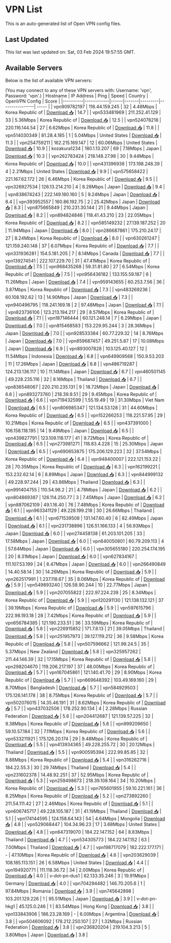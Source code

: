 # VPN List

This is an auto-generated list of Open VPN config files.

## Last Updated

This list was last updated on: Sat, 03 Feb 2024 19:57:55 GMT.

## Available Servers

Below is the list of available VPN servers:

(You may connect to any of these VPN servers with: Username: 'vpn', Password: 'vpn'.)
| Hostname | IP Address | Ping | Speed | Country | OpenVPN Config | Score |
|----------|------------|------|-------|---------|----------------| ----- |
| vpn909782197 | 118.44.159.245 | 32 | 4.48Mbps | Korea Republic of | [Download 📥](./configs/server_0_KR.ovpn) | 14.7 |
| vpn533481969 | 211.252.41.129 | 33 | 5.36Mbps | Korea Republic of | [Download 📥](./configs/server_1_KR.ovpn) | 12.5 |
| vpn524078218 | 220.116.144.54 | 27 | 6.62Mbps | Korea Republic of | [Download 📥](./configs/server_2_KR.ovpn) | 11.8 |
| vpn514030349 | 81.28.4.185 | 1 | 5.04Mbps | United States | [Download 📥](./configs/server_3_US.ovpn) | 11.3 |
| vpn254759211 | 162.215.169.147 | 12 | 60.06Mbps | United States | [Download 📥](./configs/server_4_US.ovpn) | 10.9 |
| kozakura1234 | 180.1.13.207 | 69 | 7.18Mbps | Japan | [Download 📥](./configs/server_5_JP.ovpn) | 10.3 |
| vpn262783424 | 218.148.27.98 | 30 | 9.44Mbps | Korea Republic of | [Download 📥](./configs/server_6_KR.ovpn) | 10.0 |
| vpn431396938 | 173.198.248.39 | 4 | 2.21Mbps | United States | [Download 📥](./configs/server_7_US.ovpn) | 9.9 |
| vpn575658422 | 221.167.62.172 | 26 | 6.46Mbps | Korea Republic of | [Download 📥](./configs/server_8_KR.ovpn) | 9.5 |
| vpn326927534 | 126.13.214.210 | 4 | 8.28Mbps | Japan | [Download 📥](./configs/server_9_JP.ovpn) | 9.4 |
| vpn838674243 | 222.149.160.160 | 5 | 9.24Mbps | Japan | [Download 📥](./configs/server_10_JP.ovpn) | 8.4 |
| vpn393952557 | 160.86.192.75 | 2 | 25.42Mbps | Japan | [Download 📥](./configs/server_11_JP.ovpn) | 8.3 |
| vpn875665849 | 210.231.30.144 | 21 | 9.44Mbps | Japan | [Download 📥](./configs/server_12_JP.ovpn) | 8.2 |
| vpn894824846 | 118.41.43.210 | 23 | 22.05Mbps | Korea Republic of | [Download 📥](./configs/server_13_KR.ovpn) | 8.2 |
| vpn585149232 | 27.139.187.252 | 20 | 11.94Mbps | Japan | [Download 📥](./configs/server_14_JP.ovpn) | 8.0 |
| vpn286687861 | 175.210.24.17 | 27 | 8.24Mbps | Korea Republic of | [Download 📥](./configs/server_15_KR.ovpn) | 8.0 |
| vpn630261247 | 121.159.240.148 | 37 | 6.07Mbps | Korea Republic of | [Download 📥](./configs/server_16_KR.ovpn) | 7.7 |
| vpn331936281 | 154.5.181.205 | 7 | 8.14Mbps | Canada | [Download 📥](./configs/server_17_CA.ovpn) | 7.7 |
| vpn139274541 | 222.107.229.70 | 31 | 47.41Mbps | Korea Republic of | [Download 📥](./configs/server_18_KR.ovpn) | 7.5 |
| vpn968435268 | 59.31.81.80 | 27 | 6.54Mbps | Korea Republic of | [Download 📥](./configs/server_19_KR.ovpn) | 7.5 |
| vpn956436182 | 133.155.59.187 | 6 | 11.26Mbps | Japan | [Download 📥](./configs/server_20_JP.ovpn) | 7.4 |
| vpn959143655 | 60.253.7.56 | 36 | 3.87Mbps | Korea Republic of | [Download 📥](./configs/server_21_KR.ovpn) | 7.3 |
| vpn483269236 | 60.108.192.62 | 13 | 14.90Mbps | Japan | [Download 📥](./configs/server_22_JP.ovpn) | 7.3 |
| vpn940496795 | 118.241.169.18 | 2 | 97.48Mbps | Japan | [Download 📥](./configs/server_23_JP.ovpn) | 7.1 |
| vpn823736106 | 123.213.194.217 | 29 | 8.57Mbps | Korea Republic of | [Download 📥](./configs/server_24_KR.ovpn) | 7.1 |
| vpn187146444 | 60.121.248.14 | 7 | 6.29Mbps | Japan | [Download 📥](./configs/server_25_JP.ovpn) | 7.0 |
| vpn815468583 | 153.229.95.244 | 3 | 28.36Mbps | Japan | [Download 📥](./configs/server_26_JP.ovpn) | 7.0 |
| vpn928533384 | 60.77.229.32 | 14 | 8.76Mbps | Japan | [Download 📥](./configs/server_27_JP.ovpn) | 7.0 |
| vpn859687457 | 49.251.5.87 | 17 | 10.08Mbps | Japan | [Download 📥](./configs/server_28_JP.ovpn) | 6.9 |
| vpn893007828 | 103.125.40.127 | 12 | 11.54Mbps | Indonesia | [Download 📥](./configs/server_29_ID.ovpn) | 6.8 |
| vpn649909568 | 150.9.53.203 | 11 | 17.26Mbps | Japan | [Download 📥](./configs/server_30_JP.ovpn) | 6.8 |
| vpn486719287 | 124.213.136.117 | 10 | 11.14Mbps | Japan | [Download 📥](./configs/server_31_JP.ovpn) | 6.7 |
| vpn460501145 | 49.228.235.116 | 32 | 8.16Mbps | Thailand | [Download 📥](./configs/server_32_TH.ovpn) | 6.7 |
| vpn836548067 | 220.210.235.131 | 9 | 18.72Mbps | Japan | [Download 📥](./configs/server_33_JP.ovpn) | 6.6 |
| vpn893273760 | 218.39.9.51 | 29 | 9.45Mbps | Korea Republic of | [Download 📥](./configs/server_34_KR.ovpn) | 6.6 |
| vpn719432599 | 1.55.19.49 | 19 | 31.30Mbps | Viet Nam | [Download 📥](./configs/server_35_VN.ovpn) | 6.5 |
| vpn806985347 | 121.134.53.128 | 31 | 44.60Mbps | Korea Republic of | [Download 📥](./configs/server_36_KR.ovpn) | 6.5 |
| vpn152266253 | 118.221.57.95 | 29 | 10.21Mbps | Korea Republic of | [Download 📥](./configs/server_37_KR.ovpn) | 6.5 |
| vpn437391000 | 106.158.118.195 | 14 | 9.49Mbps | Japan | [Download 📥](./configs/server_38_JP.ovpn) | 6.5 |
| vpn439827791 | 123.109.118.177 | 41 | 9.72Mbps | Korea Republic of | [Download 📥](./configs/server_39_KR.ovpn) | 6.5 |
| vpn273981271 | 118.83.4.228 | 15 | 25.30Mbps | Japan | [Download 📥](./configs/server_40_JP.ovpn) | 6.5 |
| vpn690653875 | 175.206.129.223 | 32 | 37.54Mbps | Korea Republic of | [Download 📥](./configs/server_41_KR.ovpn) | 6.4 |
| vpn948400007 | 222.121.153.22 | 28 | 70.35Mbps | Korea Republic of | [Download 📥](./configs/server_42_KR.ovpn) | 6.3 |
| vpn162199221 | 153.232.62.14 | 6 | 8.89Mbps | Japan | [Download 📥](./configs/server_43_JP.ovpn) | 6.3 |
| vpn844999132 | 49.228.97.244 | 29 | 43.86Mbps | Thailand | [Download 📥](./configs/server_44_TH.ovpn) | 6.3 |
| vpn991404755 | 110.54.98.2 | 21 | 4.78Mbps | Japan | [Download 📥](./configs/server_45_JP.ovpn) | 6.2 |
| vpn804869387 | 126.114.250.77 | 3 | 7.45Mbps | Japan | [Download 📥](./configs/server_46_JP.ovpn) | 6.2 |
| vpn887062109 | 49.1.16.40 | 76 | 7.48Mbps | Korea Republic of | [Download 📥](./configs/server_47_KR.ovpn) | 6.1 |
| vpn963341129 | 49.228.199.218 | 30 | 26.66Mbps | Thailand | [Download 📥](./configs/server_48_TH.ovpn) | 6.1 |
| vpn671539508 | 131.147.60.40 | 6 | 82.49Mbps | Japan | [Download 📥](./configs/server_49_JP.ovpn) | 6.1 |
| vpn231738896 | 126.51.166.133 | 4 | 56.93Mbps | Japan | [Download 📥](./configs/server_50_JP.ovpn) | 6.0 |
| vpn274458138 | 61.203.101.205 | 33 | 17.58Mbps | Japan | [Download 📥](./configs/server_51_JP.ovpn) | 6.0 |
| vpn640050801 | 60.79.209.113 | 4 | 57.64Mbps | Japan | [Download 📥](./configs/server_52_JP.ovpn) | 6.0 |
| vpn305655180 | 220.254.174.195 | 20 | 8.31Mbps | Japan | [Download 📥](./configs/server_53_JP.ovpn) | 6.0 |
| vpn627834167 | 111.107.53.199 | 24 | 8.47Mbps | Japan | [Download 📥](./configs/server_54_JP.ovpn) | 6.0 |
| vpn266490849 | 14.40.58.14 | 30 | 14.26Mbps | Korea Republic of | [Download 📥](./configs/server_55_KR.ovpn) | 5.9 |
| vpn262517991 | 1.237.118.67 | 35 | 8.06Mbps | Korea Republic of | [Download 📥](./configs/server_56_KR.ovpn) | 5.9 |
| vpn549893240 | 126.58.90.244 | 10 | 22.77Mbps | Japan | [Download 📥](./configs/server_57_JP.ovpn) | 5.9 |
| vpn207055822 | 222.97.224.239 | 25 | 8.34Mbps | Korea Republic of | [Download 📥](./configs/server_58_KR.ovpn) | 5.9 |
| vpn120291130 | 121.138.132.121 | 37 | 39.19Mbps | Korea Republic of | [Download 📥](./configs/server_59_KR.ovpn) | 5.9 |
| vpn597615796 | 222.98.193.18 | 28 | 7.42Mbps | Korea Republic of | [Download 📥](./configs/server_60_KR.ovpn) | 5.9 |
| vpn656784385 | 121.190.233.51 | 36 | 33.59Mbps | Korea Republic of | [Download 📥](./configs/server_61_KR.ovpn) | 5.8 |
| vpn226915852 | 171.7.8.13 | 21 | 39.05Mbps | Thailand | [Download 📥](./configs/server_62_TH.ovpn) | 5.8 |
| vpn251957973 | 39.127.119.212 | 36 | 9.58Mbps | Korea Republic of | [Download 📥](./configs/server_63_KR.ovpn) | 5.8 |
| vpn507596662 | 121.99.24.5 | 35 | 5.37Mbps | New Zealand | [Download 📥](./configs/server_64_NZ.ovpn) | 5.8 |
| vpn325957262 | 211.44.146.39 | 32 | 17.15Mbps | Korea Republic of | [Download 📥](./configs/server_65_KR.ovpn) | 5.8 |
| vpn298204670 | 119.206.217.197 | 37 | 48.00Mbps | Korea Republic of | [Download 📥](./configs/server_66_KR.ovpn) | 5.7 |
| vpn167045861 | 121.140.41.70 | 29 | 8.90Mbps | Korea Republic of | [Download 📥](./configs/server_67_KR.ovpn) | 5.7 |
| vpn669648392 | 103.49.169.160 | 29 | 8.70Mbps | Bangladesh | [Download 📥](./configs/server_68_BD.ovpn) | 5.7 |
| vpn584929503 | 175.126.141.178 | 38 | 8.75Mbps | Korea Republic of | [Download 📥](./configs/server_69_KR.ovpn) | 5.7 |
| vpn502076015 | 14.35.46.191 | 31 | 8.62Mbps | Korea Republic of | [Download 📥](./configs/server_70_KR.ovpn) | 5.7 |
| vpn437032506 | 178.252.90.134 | 4 | 2.28Mbps | Russian Federation | [Download 📥](./configs/server_71_RU.ovpn) | 5.6 |
| vpn204412687 | 121.139.57.225 | 32 | 9.38Mbps | Korea Republic of | [Download 📥](./configs/server_72_KR.ovpn) | 5.6 |
| vpn999209650 | 59.10.57.184 | 32 | 7.11Mbps | Korea Republic of | [Download 📥](./configs/server_73_KR.ovpn) | 5.6 |
| vpn533211921 | 175.126.20.174 | 29 | 9.48Mbps | Korea Republic of | [Download 📥](./configs/server_74_KR.ovpn) | 5.5 |
| vpn413934365 | 49.228.255.72 | 30 | 20.12Mbps | Thailand | [Download 📥](./configs/server_75_TH.ovpn) | 5.5 |
| vpn900595394 | 222.99.85.85 | 32 | 8.88Mbps | Korea Republic of | [Download 📥](./configs/server_76_KR.ovpn) | 5.4 |
| vpn316262716 | 184.22.55.3 | 30 | 29.74Mbps | Thailand | [Download 📥](./configs/server_77_TH.ovpn) | 5.4 |
| vpn231602378 | 14.48.92.251 | 37 | 52.95Mbps | Korea Republic of | [Download 📥](./configs/server_78_KR.ovpn) | 5.3 |
| vpn259498673 | 218.39.108.164 | 34 | 10.20Mbps | Korea Republic of | [Download 📥](./configs/server_79_KR.ovpn) | 5.3 |
| vpn765601955 | 59.10.221.161 | 36 | 8.25Mbps | Korea Republic of | [Download 📥](./configs/server_80_KR.ovpn) | 5.2 |
| vpn273892260 | 211.54.111.42 | 27 | 2.46Mbps | Korea Republic of | [Download 📥](./configs/server_81_KR.ovpn) | 5.1 |
| vpn606745717 | 49.228.105.187 | 31 | 41.19Mbps | Thailand | [Download 📥](./configs/server_82_TH.ovpn) | 5.1 |
| vpn174144595 | 124.158.64.143 | 54 | 4.64Mbps | Mongolia | [Download 📥](./configs/server_83_MN.ovpn) | 4.8 |
| vpn529068447 | 104.34.96.23 | 17 | 3.68Mbps | United States | [Download 📥](./configs/server_84_US.ovpn) | 4.8 |
| vpn647319070 | 184.22.147.152 | 64 | 8.83Mbps | Thailand | [Download 📥](./configs/server_85_TH.ovpn) | 4.7 |
| vpn534305773 | 184.22.147.152 | 63 | 7.00Mbps | Thailand | [Download 📥](./configs/server_86_TH.ovpn) | 4.7 |
| vpn198717079 | 182.222.177.171 | - | 47.10Mbps | Korea Republic of | [Download 📥](./configs/server_87_KR.ovpn) | 4.6 |
| vpn203629039 | 108.185.113.151 | 26 | 6.58Mbps | United States | [Download 📥](./configs/server_88_US.ovpn) | 4.4 |
| vpn194920771 | 111.118.36.72 | 34 | 2.00Mbps | Korea Republic of | [Download 📥](./configs/server_89_KR.ovpn) | 4.0 |
| v-dot-pn-dus1 | 62.133.35.246 | 3 | 19.91Mbps | Germany | [Download 📥](./configs/server_90_DE.ovpn) | 4.0 |
| vpn704294482 | 146.70.205.6 | 1 | 97.84Mbps | Romania | [Download 📥](./configs/server_91_RO.ovpn) | 3.9 |
| vpn745642898 | 103.201.129.226 | 1 | 95.51Mbps | Japan | [Download 📥](./configs/server_92_JP.ovpn) | 3.9 |
| v-dot-pn-hkg1 | 45.125.0.246 | 1 | 83.54Mbps | Hong Kong | [Download 📥](./configs/server_93_HK.ovpn) | 3.8 |
| vpn133843906 | 186.23.28.169 | - | 6.00Mbps | Argentina | [Download 📥](./configs/server_94_AR.ovpn) | 3.8 |
| vpn504606092 | 178.212.250.107 | 27 | 1.32Mbps | Russian Federation | [Download 📥](./configs/server_95_RU.ovpn) | 3.8 |
| vpn236820204 | 219.104.3.213 | 5 | 3.80Mbps | Japan | [Download 📥](./configs/server_96_JP.ovpn) | 3.8 |
